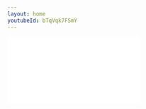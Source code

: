 ```yaml
---
layout: home
youtubeId: bTqVqk7FSmY
---
```

<iframe class="rapido" id="youfs" src="//www.youtube.com/embed/rQiljZXlRB0?autoplay=0&controls=0&rel=0&showinfo=0&modestbranding=1&enablejsapi=1&html5=1" frameborder="0" allowfullscreen></iframe>

